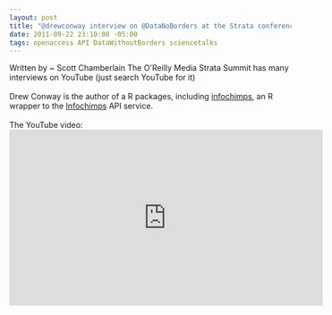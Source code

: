 ```yaml
--- 
layout: post
title: "@drewconway interview on @DataNoBorders at the Strata conference"
date: 2011-09-22 23:10:00 -05:00
tags: openaccess API DataWithoutBorders sciencetalks
---
```


Written by ~ Scott Chamberlain
The O'Reilly Media Strata Summit has many interviews on YouTube (just search YouTube for it)<br /><br />Drew Conway is the author of a R packages, including <a href="http://cran.r-project.org/web/packages/infochimps/index.html">infochimps</a>, an R wrapper to the <a href="http://www.infochimps.com/">Infochimps</a> API service.<br /><br />The YouTube video:<iframe allowfullscreen="" frameborder="0" height="315" src="http://www.youtube.com/embed/fsnnwTWoOLk" width="560"></iframe><br /><br /><br />
